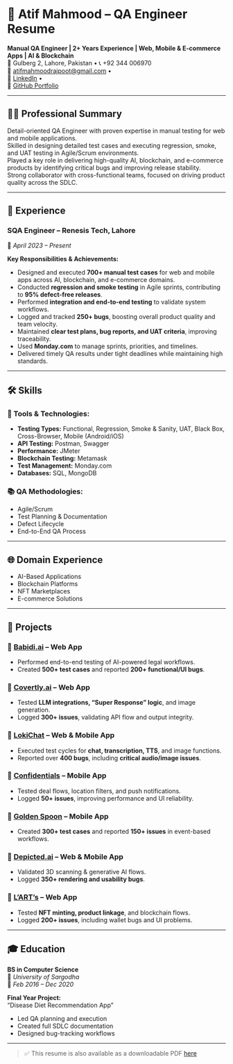 # 📄 Atif Mahmood – QA Engineer Resume

**Manual QA Engineer | 2+ Years Experience | Web, Mobile & E-commerce Apps | AI & Blockchain**  
📍 Gulberg 2, Lahore, Pakistan • 📞 +92 344 006970  
📧 atifmahmoodrajpoot@gmail.com •  
🔗 [LinkedIn](https://www.linkedin.com/in/atifmahmoodrajpoot) •  
💼 [GitHub Portfolio](https://github.com/AtifMahmoodRajpoot007/QA-Portfolio)

---

## 🧑‍💼 Professional Summary

Detail-oriented QA Engineer with proven expertise in manual testing for web and mobile applications.  
Skilled in designing detailed test cases and executing regression, smoke, and UAT testing in Agile/Scrum environments.  
Played a key role in delivering high-quality AI, blockchain, and e-commerce products by identifying critical bugs and improving release stability.  
Strong collaborator with cross-functional teams, focused on driving product quality across the SDLC.

---

## 💼 Experience

### **SQA Engineer** – Renesis Tech, Lahore  
📅 *April 2023 – Present*

**Key Responsibilities & Achievements:**

- Designed and executed **700+ manual test cases** for web and mobile apps across AI, blockchain, and e-commerce domains.
- Conducted **regression and smoke testing** in Agile sprints, contributing to **95% defect-free releases**.
- Performed **integration and end-to-end testing** to validate system workflows.
- Logged and tracked **250+ bugs**, boosting overall product quality and team velocity.
- Maintained **clear test plans, bug reports, and UAT criteria**, improving traceability.
- Used **Monday.com** to manage sprints, priorities, and timelines.
- Delivered timely QA results under tight deadlines while maintaining high standards.

---

## 🛠️ Skills

### 🔧 Tools & Technologies:
- **Testing Types:** Functional, Regression, Smoke & Sanity, UAT, Black Box, Cross-Browser, Mobile (Android/iOS)
- **API Testing:** Postman, Swagger
- **Performance:** JMeter
- **Blockchain Testing:** Metamask
- **Test Management:** Monday.com
- **Databases:** SQL, MongoDB

### 📚 QA Methodologies:
- Agile/Scrum
- Test Planning & Documentation
- Defect Lifecycle
- End-to-End QA Process

---

## 🌐 Domain Experience

- AI-Based Applications  
- Blockchain Platforms  
- NFT Marketplaces  
- E-commerce Solutions  

---

## 🚀 Projects

### 🔹 [Babidi.ai](https://babidi.ai/) – Web App
- Performed end-to-end testing of AI-powered legal workflows.
- Created **500+ test cases** and reported **200+ functional/UI bugs**.

### 🔹 [Covertly.ai](https://covertly.ai/) – Web App
- Tested **LLM integrations, “Super Response” logic**, and image generation.
- Logged **300+ issues**, validating API flow and output integrity.

### 🔹 [LokiChat](https://lokichat.com/) – Web & Mobile App
- Executed test cycles for **chat, transcription, TTS**, and image functions.
- Reported over **400 bugs**, including **critical audio/image issues**.

### 🔹 [Confidentials](https://confidentials.com/) – Mobile App
- Tested deal flows, location filters, and push notifications.
- Logged **50+ issues**, improving performance and UI reliability.

### 🔹 [Golden Spoon](https://goldenspoon.app/) – Mobile App
- Created **300+ test cases** and reported **150+ issues** in event-based workflows.

### 🔹 [Depicted.ai](https://depicted.ai/) – Web & Mobile App
- Validated 3D scanning & generative AI flows.
- Logged **350+ rendering and usability bugs**.

### 🔹 [L’ART’s](https://larts.com/) – Web App
- Tested **NFT minting, product linkage**, and blockchain flows.
- Logged **200+ issues**, including wallet bugs and UI problems.

---

## 🎓 Education

**BS in Computer Science**  
📍 *University of Sargodha*  
📅 *Feb 2016 – Dec 2020*

**Final Year Project:**  
“Disease Diet Recommendation App”  
- Led QA planning and execution  
- Created full SDLC documentation  
- Designed bug-tracking workflows

---

> ✅ This resume is also available as a downloadable PDF [here](./documents/Atif_Mahmood_QA_CV.pdf)
